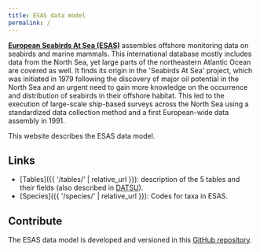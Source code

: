 ```yaml
---
title: ESAS data model
permalink: /
---
```


[**European Seabirds At Sea (ESAS)**](http://esas.ices.dk/) assembles offshore monitoring data on seabirds and marine mammals. This international database mostly includes data from the North Sea, yet large parts of the northeastern Atlantic Ocean are covered as well. It finds its origin in the 'Seabirds At Sea' project, which was initiated in 1979 following the discovery of major oil potential in the North Sea and an urgent need to gain more knowledge on the occurrence and distribution of seabirds in their offshore habitat. This led to the execution of large-scale ship-based surveys across the North Sea using a standardized data collection method and a first European-wide data assembly in 1991.

This website describes the ESAS data model.

## Links

- [Tables]({{ '/tables/' | relative_url }}): description of the 5 tables and their fields (also described in [DATSU](http://datsu.ices.dk/web/selRep.aspx?Dataset=148)).
- [Species]({{ '/species/' | relative_url }}): Codes for taxa in ESAS.

## Contribute

The ESAS data model is developed and versioned in this [GitHub repository](https://github.com/ices-tools-dev/esas). 
